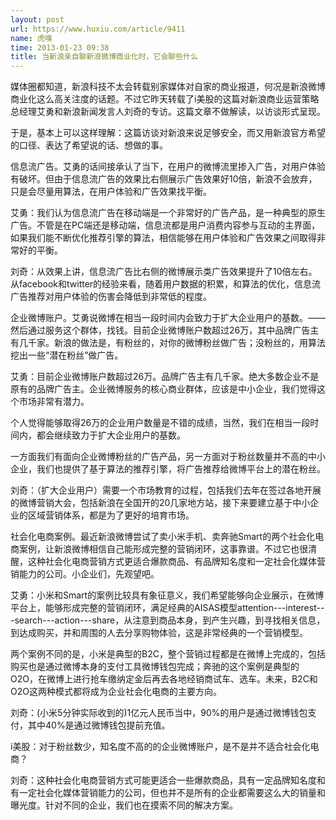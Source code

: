 ```yaml
---
layout: post
url: https://www.huxiu.com/article/9411
name: 虎嗅
time: 2013-01-23 09:38
title: 当新浪亲自聊新浪微博商业化时，它会聊些什么
---
```

媒体圈都知道，新浪科技不太会转载别家媒体对自家的商业报道，何况是新浪微博商业化这么高关注度的话题。不过它昨天转载了i美股的这篇对新浪商业运营策略总经理艾勇和新浪新闻发言人刘奇的专访。这篇文章不做解读，以访谈形式呈现。

于是，基本上可以这样理解：这篇访谈对新浪来说足够安全，而又用新浪官方希望的口径、表达了希望说的话、想做的事。

信息流广告。艾勇的话间接承认了当下，在用户的微博流里掺入广告，对用户体验有破坏。但由于信息流广告的效果比右侧展示广告效果好10倍，新浪不会放弃，只是会尽量用算法，在用户体验和广告效果找平衡。

艾勇：我们认为信息流广告在移动端是一个非常好的广告产品，是一种典型的原生广告。不管是在PC端还是移动端，信息流都是用户消费内容参与互动的主界面，如果我们能不断优化推荐引擎的算法，相信能够在用户体验和广告效果之间取得非常好的平衡。

刘奇：从效果上讲，信息流广告比右侧的微博展示类广告效果提升了10倍左右。从facebook和twitter的经验来看，随着用户数据的积累，和算法的优化，信息流广告推荐对用户体验的伤害会降低到非常低的程度。

企业微博账户。艾勇说微博在相当一段时间内会致力于扩大企业用户的基数。——然后通过服务这个群体，找钱。目前企业微博账户数超过26万，其中品牌广告主有几千家。新浪的做法是，有粉丝的，对你的微博粉丝做广告；没粉丝的，用算法挖出一些“潜在粉丝”做广告。

艾勇：目前企业微博账户数超过26万。品牌广告主有几千家。绝大多数企业不是原有的品牌广告主。企业微博服务的核心商业群体，应该是中小企业，我们觉得这个市场非常有潜力。

个人觉得能够取得26万的企业用户数量是不错的成绩，当然，我们在相当一段时间内，都会继续致力于扩大企业用户的基数。

一方面我们有面向企业微博粉丝的广告产品，另一方面对于粉丝数量并不高的中小企业，我们也提供了基于算法的推荐引擎，将广告推荐给微博平台上的潜在粉丝。

刘奇：（扩大企业用户）需要一个市场教育的过程，包括我们去年在签过各地开展的微博营销大会，包括新浪在全国开的20几家地方站，接下来要建立基于中小企业的区域营销体系，都是为了更好的培育市场。

社会化电商案例。最近新浪微博尝试了卖小米手机、卖奔驰Smart的两个社会化电商案例，让新浪微博相信自己能形成完整的营销闭环，这事靠谱。不过它也很清醒，这种社会化电商营销方式更适合爆款商品、有品牌知名度和一定社会化媒体营销能力的公司。小企业们，先观望吧。

艾勇：小米和Smart的案例比较具有象征意义，我们希望能够向企业展示，在微博平台上，能够形成完整的营销闭环，满足经典的AISAS模型attention---interest---search---action---share，从注意到商品本身，到产生兴趣，到寻找相关信息，到达成购买，并和周围的人去分享购物体验，这是非常经典的一个营销模型。

两个案例不同的是，小米是典型的B2C，整个营销过程都是在微博上完成的，包括购买也是通过微博本身的支付工具微博钱包完成；奔驰的这个案例是典型的O2O，在微博上进行抢车缴纳定金后再去各地经销商试车、选车。未来，B2C和O2O这两种模式都将成为企业社会化电商的主要方向。

刘奇：(小米5分钟实际收到的)1亿元人民币当中，90%的用户是通过微博钱包支付，其中40%是通过微博钱包提前充值。

i美股：对于粉丝数少，知名度不高的的企业微博账户，是不是并不适合社会化电商？

刘奇：这种社会化电商营销方式可能更适合一些爆款商品，具有一定品牌知名度和有一定社会化媒体营销能力的公司，但也并不是所有的企业都需要这么大的销量和曝光度。针对不同的企业，我们也在摸索不同的解决方案。

